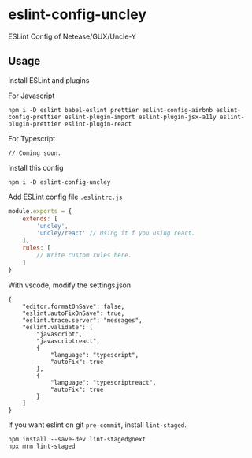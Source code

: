 # eslint-config-uncley

ESLint Config of Netease/GUX/Uncle-Y

## Usage

Install ESLint and plugins

For Javascript

```
npm i -D eslint babel-eslint prettier eslint-config-airbnb eslint-config-prettier eslint-plugin-import eslint-plugin-jsx-a11y eslint-plugin-prettier eslint-plugin-react
```

For Typescript

```
// Coming soon.
```

Install this config

```
npm i -D eslint-config-uncley
```

Add ESLint config file  `.eslintrc.js`

```javascript
module.exports = {
    extends: [
        'uncley',
        'uncley/react' // Using it f you using react.
    ],
    rules: [
        // Write custom rules here.
    ]
}
```

With vscode, modify the settings.json
```
{
    "editor.formatOnSave": false,
    "eslint.autoFixOnSave": true,
    "eslint.trace.server": "messages",
    "eslint.validate": [
        "javascript",
        "javascriptreact",
        {
            "language": "typescript",
            "autoFix": true
        },
        {
            "language": "typescriptreact",
            "autoFix": true
        }
    ]
}
```

If you want eslint on git `pre-commit`, install `lint-staged`.

```
npm install --save-dev lint-staged@next
npx mrm lint-staged
```
